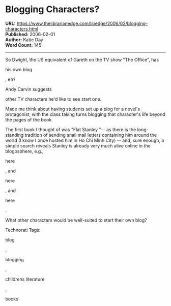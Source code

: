 # Blogging Characters?

**URL:** https://www.thelibrarianedge.com/libedge/2006/02/blogging-characters.html  
**Published:** 2006-02-01  
**Author:** Katie Day  
**Word Count:** 145

---

So Dwight, the US equivalent of Gareth on the TV show "The Office", has

his own blog

, eh?

Andy Carvin suggests

other TV characters he'd like to see start one.

Made me think about having students set up a blog for a novel's protagonist, with the class taking turns blogging that character's life beyond the pages of the book.

The first book I thought of was "Flat Stanley "-- as there is the long-standing tradition of sending snail mail letters containing him around the world (I know I once hosted him in Ho Chi Minh City) -- and, sure enough, a simple search reveals Stanley is already very much alive online in the blogosphere, e.g.,

here

, and

here

, and

here

.

What other characters would be well-suited to start their own blog?

Technorati Tags:

blog

,

blogging

,

childrens literature

,

books
